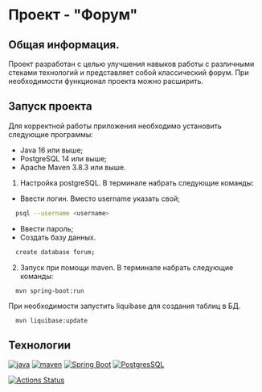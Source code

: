 # Проект - "Форум"

## Общая информация.

Проект разработан с целью улучшения навыков работы с различными стеками технологий 
и представляет собой классический форум.
При необходимости функционал проекта можно расширить.

## Запуск проекта

Для корректной работы приложения необходимо установить следующие программы:

- Java 16 или выше;
- PostgreSQL 14 или выше;
- Apache Maven 3.8.3 или выше.

1. Настройка postgreSQL. В терминале набрать следующие команды:

- Ввести логин. Вместо username указать свой;
```bash
  psql --username <username>
```
- Ввести пароль;
- Создать базу данных.
```bash
  create database forum;
```

2. Запуск при помощи maven. В терминале набрать следующие команды:
```
  mvn spring-boot:run
```

При необходимости запустить liquibase для создания таблиц в БД.
```
  mvn liquibase:update
```

## Технологии

[![java](https://img.shields.io/badge/java-16-red)](https://www.java.com/)
[![maven](https://img.shields.io/badge/apache--maven-3.8.3-blue)](https://maven.apache.org/)
[![Spring Boot](https://img.shields.io/badge/spring%20boot-2.7.3-brightgreen)](https://spring.io/projects/spring-boot)
[![PostgresSQL](https://img.shields.io/badge/postgreSQL-14-blue)](https://www.postgresql.org/)

[![Actions Status](https://github.com/alxkzncoff/job4j_forum/workflows/java-ci/badge.svg)](https://github.com/alxkzncoff/job4j_forum/actions)